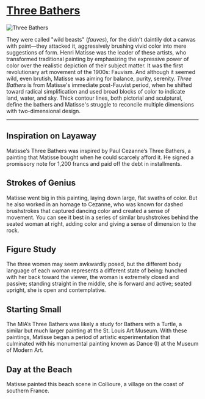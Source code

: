 # [Three Bathers](http://artsmia.github.io/griot/#/o/1411)
![Three Bathers](http://api.artsmia.org/images/1411/large.jpg)

They were called "wild beasts" (*fauves*), for the didn't daintily dot a canvas with paint—they attacked it, aggressively brushing vivid color into mere suggestions of form. Henri Matisse was the leader of these artists, who transformed traditional painting by emphasizing the expressive power of color over the realistic depiction of their subject matter. It was the first revolutionary art movement of the 1900s: Fauvism. And although it seemed wild, even brutish, Matisse was aiming for balance, purity, serenity. *Three Bathers* is from Matisse's immediate post-Fauvist period, when he shifted toward radical simplification and used broad blocks of color to indicate land, water, and sky. Thick contour lines, both pictorial and sculptural, define the bathers and Matisse's struggle to reconcile multiple dimensions with two-dimensional design. 

---

## Inspiration on Layaway

Matisse’s Three Bathers was inspired by Paul Cezanne’s Three Bathers, a painting that Matisse bought when he could scarcely afford it. He signed a promissory note for 1,200 francs and paid off the debt in installments.

## Strokes of Genius

Matisse went big in this painting, laying down large, flat swaths of color. But he also worked in an homage to Cezanne, who was known for dashed brushstrokes that captured dancing color and created a sense of movement. You can see it best in a series of similar brushstrokes behind the seated woman at right, adding color and giving a sense of dimension to the rock.

## Figure Study

The three women may seem awkwardly posed, but the different body language of each woman represents a different state of being: hunched with her back toward the viewer, the woman is extremely closed and passive; standing straight in the middle, she is forward and active; seated upright, she is open and contemplative.

## Starting Small

The MIA’s Three Bathers was likely a study for Bathers with a Turtle, a similar but much larger painting at the St. Louis Art Museum. With these paintings, Matisse began a period of artistic experimentation that culminated with his monumental painting known as Dance (I) at the Museum of Modern Art.

## Day at the Beach

Matisse painted this beach scene in Collioure, a village on the coast of southern France.
